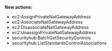 **New actions:**

- ec2:AssignPrivateNatGatewayAddress
- ec2:AssociateNatGatewayAddress
- ec2:DisassociateNatGatewayAddress
- ec2:UnassignPrivateNatGatewayAddress
- securityhub:BatchGetSecurityControls
- securityhub:ListStandardsControlAssociations
